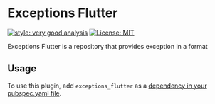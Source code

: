 # Exceptions Flutter

[![style: very good analysis][very_good_analysis_badge]][very_good_analysis_link]
[![License: MIT][license_badge]][license_link]

Exceptions Flutter is a repository that provides exception in a format

## Usage
To use this plugin, add `exceptions_flutter` as a [dependency in your pubspec.yaml file](https://flutter.dev/platform-plugins/).


[license_badge]: https://img.shields.io/badge/license-MIT-blue.svg
[license_link]: https://opensource.org/licenses/MIT
[very_good_analysis_badge]: https://img.shields.io/badge/style-very_good_analysis-B22C89.svg
[very_good_analysis_link]: https://pub.dev/packages/very_good_analysis
